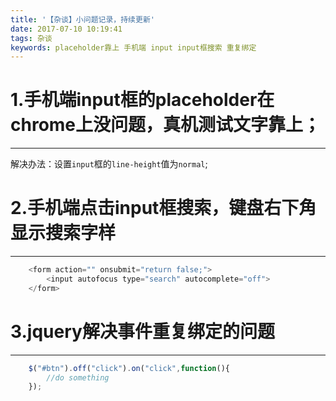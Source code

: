 ```yaml
---
title: '【杂谈】小问题记录，持续更新'
date: 2017-07-10 10:19:41
tags: 杂谈
keywords: placeholder靠上 手机端 input input框搜索 重复绑定
---
```

# 1.手机端input框的placeholder在chrome上没问题，真机测试文字靠上；
-----------------
解决办法：设置`input`框的`line-height`值为`normal`;
<!--more-->

# 2.手机端点击input框搜索，键盘右下角显示搜索字样
-----------------
```js
    <form action="" onsubmit="return false;">
        <input autofocus type="search" autocomplete="off">
    </form>
```
# 3.jquery解决事件重复绑定的问题
-----------------
```js
    $("#btn").off("click").on("click",function(){
        //do something
    });
```